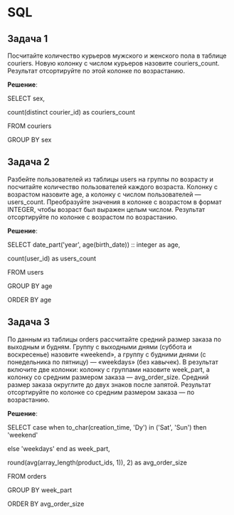 # SQL

## Задача 1

Посчитайте количество курьеров мужского и женского пола в таблице couriers. Новую колонку с числом курьеров назовите couriers_count. Результат отсортируйте по этой колонке по возрастанию.

**Решение**:

SELECT sex,
       
count(distinct courier_id) as couriers_count

FROM   couriers

GROUP BY sex


## Задача 2

Разбейте пользователей из таблицы users на группы по возрасту и посчитайте количество пользователей каждого возраста. Колонку с возрастом назовите age, а колонку с числом пользователей — users_count. Преобразуйте значения в колонке с возрастом в формат INTEGER, чтобы возраст был выражен целым числом.
Результат отсортируйте по колонке с возрастом по возрастанию.

**Решение**:

SELECT date_part('year', age(birth_date)) :: integer as age,
      
count(user_id) as users_count

FROM   users

GROUP BY age

ORDER BY age

## Задача 3

По данным из таблицы orders рассчитайте средний размер заказа по выходным и будням. Группу с выходными днями (суббота и воскресенье) назовите «weekend», а группу с будними днями (с понедельника по пятницу) — «weekdays» (без кавычек). В результат включите две колонки: колонку с группами назовите week_part, а колонку со средним размером заказа — avg_order_size. Средний размер заказа округлите до двух знаков после запятой. Результат отсортируйте по колонке со средним размером заказа — по возрастанию.

**Решение**: 

SELECT case when to_char(creation_time, 'Dy') in ('Sat', 'Sun') then 'weekend'
          
else 'weekdays' end as week_part,
       
round(avg(array_length(product_ids, 1)), 2) as avg_order_size

FROM   orders

GROUP BY week_part

ORDER BY avg_order_size
